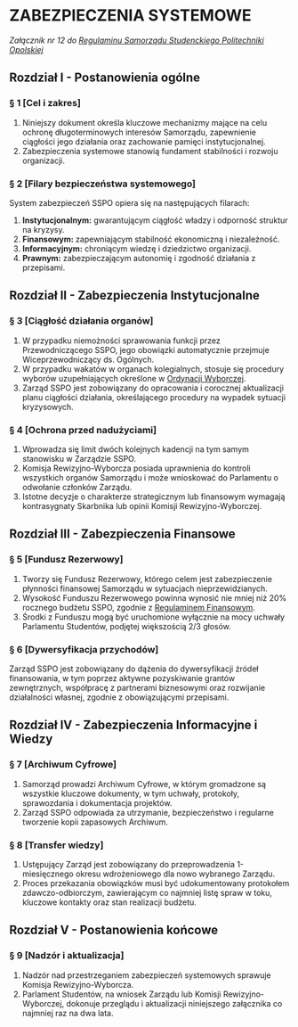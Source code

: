 ﻿# ZABEZPIECZENIA SYSTEMOWE

*Załącznik nr 12 do [Regulaminu Samorządu Studenckiego Politechniki Opolskiej](01-regulamin-sspo.md)*

## Rozdział I - Postanowienia ogólne

### § 1 [Cel i zakres]
1. Niniejszy dokument określa kluczowe mechanizmy mające na celu ochronę długoterminowych interesów Samorządu, zapewnienie ciągłości jego działania oraz zachowanie pamięci instytucjonalnej.
2. Zabezpieczenia systemowe stanowią fundament stabilności i rozwoju organizacji.

### § 2 [Filary bezpieczeństwa systemowego]
System zabezpieczeń SSPO opiera się na następujących filarach:
1. **Instytucjonalnym:** gwarantującym ciągłość władzy i odporność struktur na kryzysy.
2. **Finansowym:** zapewniającym stabilność ekonomiczną i niezależność.
3. **Informacyjnym:** chroniącym wiedzę i dziedzictwo organizacji.
4. **Prawnym:** zabezpieczającym autonomię i zgodność działania z przepisami.

## Rozdział II - Zabezpieczenia Instytucjonalne

### § 3 [Ciągłość działania organów]
1. W przypadku niemożności sprawowania funkcji przez Przewodniczącego SSPO, jego obowiązki automatycznie przejmuje Wiceprzewodniczący ds. Ogólnych.
2. W przypadku wakatów w organach kolegialnych, stosuje się procedury wyborów uzupełniających określone w [Ordynacji Wyborczej](02-ordynacja-wyborcza.md).
3. Zarząd SSPO jest zobowiązany do opracowania i corocznej aktualizacji planu ciągłości działania, określającego procedury na wypadek sytuacji kryzysowych.

### § 4 [Ochrona przed nadużyciami]
1. Wprowadza się limit dwóch kolejnych kadencji na tym samym stanowisku w Zarządzie SSPO.
2. Komisja Rewizyjno-Wyborcza posiada uprawnienia do kontroli wszystkich organów Samorządu i może wnioskować do Parlamentu o odwołanie członków Zarządu.
3. Istotne decyzje o charakterze strategicznym lub finansowym wymagają kontrasygnaty Skarbnika lub opinii Komisji Rewizyjno-Wyborczej.

## Rozdział III - Zabezpieczenia Finansowe

### § 5 [Fundusz Rezerwowy]
1. Tworzy się Fundusz Rezerwowy, którego celem jest zabezpieczenie płynności finansowej Samorządu w sytuacjach nieprzewidzianych.
2. Wysokość Funduszu Rezerwowego powinna wynosić nie mniej niż 20% rocznego budżetu SSPO, zgodnie z [Regulaminem Finansowym](04-regulamin-finansowy.md).
3. Środki z Funduszu mogą być uruchomione wyłącznie na mocy uchwały Parlamentu Studentów, podjętej większością 2/3 głosów.

### § 6 [Dywersyfikacja przychodów]
Zarząd SSPO jest zobowiązany do dążenia do dywersyfikacji źródeł finansowania, w tym poprzez aktywne pozyskiwanie grantów zewnętrznych, współpracę z partnerami biznesowymi oraz rozwijanie działalności własnej, zgodnie z obowiązującymi przepisami.

## Rozdział IV - Zabezpieczenia Informacyjne i Wiedzy

### § 7 [Archiwum Cyfrowe]
1. Samorząd prowadzi Archiwum Cyfrowe, w którym gromadzone są wszystkie kluczowe dokumenty, w tym uchwały, protokoły, sprawozdania i dokumentacja projektów.
2. Zarząd SSPO odpowiada za utrzymanie, bezpieczeństwo i regularne tworzenie kopii zapasowych Archiwum.

### § 8 [Transfer wiedzy]
1. Ustępujący Zarząd jest zobowiązany do przeprowadzenia 1-miesięcznego okresu wdrożeniowego dla nowo wybranego Zarządu.
2. Proces przekazania obowiązków musi być udokumentowany protokołem zdawczo-odbiorczym, zawierającym co najmniej listę spraw w toku, kluczowe kontakty oraz stan realizacji budżetu.

## Rozdział V - Postanowienia końcowe

### § 9 [Nadzór i aktualizacja]
1. Nadzór nad przestrzeganiem zabezpieczeń systemowych sprawuje Komisja Rewizyjno-Wyborcza.
2. Parlament Studentów, na wniosek Zarządu lub Komisji Rewizyjno-Wyborczej, dokonuje przeglądu i aktualizacji niniejszego załącznika co najmniej raz na dwa lata.


